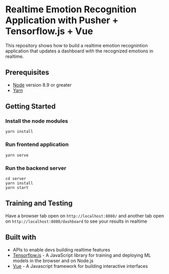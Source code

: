 # Realtime Emotion Recognition Application with Pusher + Tensorflow.js + Vue

This repository shows how to build a realtime emotion recognintion application that updates a dashboard with the recognized emotions in realtime.

## Prerequisites

- [Node](https://nodejs.org) version 8.9 or greater
- [Yarn](https://yarnpkg.com)

## Getting Started

### Install the node modules

```
yarn install
```

### Run frontend application

```
yarn serve
```

### Run the backend server

```
cd server
yarn install
yarn start
```

## Training and Testing

Have a browser tab open on `http://localhost:8080/` and another tab open on `http://localhost:8080/dashboard` to see your results in realtime

## Built with

- APIs to enable devs building realtime features
- [Tensorflow.js](https://js.tensorflow.org) - A JavaScript library for training and deploying ML models in the browser and on Node.js
- [Vue](https://vuejs.org) - A Javascript framework for building interactive interfaces
